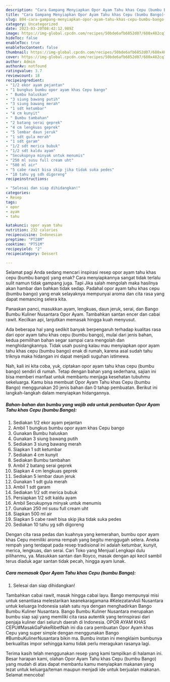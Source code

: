 ```yaml
---
description: "Cara Gampang Menyiapkan Opor Ayam Tahu khas Cepu (bumbu Bango){ yang Lezat Sekali,  Menu Buat lebaran"
title: "Cara Gampang Menyiapkan Opor Ayam Tahu khas Cepu (bumbu Bango){ yang Lezat Sekali,  Menu Buat lebaran"
slug: 804-cara-gampang-menyiapkan-opor-ayam-tahu-khas-cepu-bumbu-bango-yang-lezat-sekali-menu-buat-lebaran
category: Uncategorized
date: 2023-03-20T08:42:12.989Z
image: https://img-global.cpcdn.com/recipes/50bde6afb6852d07/680x482cq70/opor-ayam-tahu-khas-cepu-bumbu-bango-foto-resep-utama.jpg
hideToc: false
enableToc: true
enableTocContent: false
thumbnail: https://img-global.cpcdn.com/recipes/50bde6afb6852d07/680x482cq70/opor-ayam-tahu-khas-cepu-bumbu-bango-foto-resep-utama.jpg
cover: https://img-global.cpcdn.com/recipes/50bde6afb6852d07/680x482cq70/opor-ayam-tahu-khas-cepu-bumbu-bango-foto-resep-utama.jpg
author: Admin
authorAv: notfound
ratingvalue: 3.7
reviewcount: 18
recipeingredient:
- "1/2 ekor ayam pejantan"
- "1 bungkus bumbu opor ayam khas Cepu bango"
- " Bumbu haluskan"
- "3 siung bawang putih"
- "3 siung bawang merah"
- "1 sdt ketumbar"
- "4 cm kunyit"
- " Bumbu tambahan"
- "2 batang serai geprek"
- "4 cm lengkuas geprek"
- "5 lembar daun jeruk"
- "1 sdt gula merah"
- "1 sdt garam"
- "1/2 sdt merica bubuk"
- "1/2 sdt kaldu ayam"
- "Secukupnya minyak untuk menumis"
- "250 ml susu full cream uht"
- "500 ml air"
- "5 cabe rawit bisa skip jika tidak suka pedes"
- "10 tahu yg sdh digoreng"
recipeinstructions:

- "Selesai dan siap dihidangkan!"
categories:
- Resep
tags:
- opor
- ayam
- tahu

katakunci: opor ayam tahu 
nutrition: 232 calories
recipecuisine: Indonesian
preptime: "PT28M"
cooktime: "PT51M"
recipeyield: "2"
recipecategory: Dessert

---
```



Selamat pagi Anda sedang mencari inspirasi resep opor ayam tahu khas cepu (bumbu bango) yang enak? Cara menyiapkannya sangat tidak terlalu sulit namun tidak gampang juga. Tapi Jika salah mengolah maka hasilnya akan hambar dan bahkan tidak sedap. Padahal opor ayam tahu khas cepu (bumbu bango) yang enak selayaknya mempunyai aroma dan cita rasa yang dapat memancing selera kita.


Panaskan panci, masukkan ayam, lengkuas, daun jeruk, serai, dan Bango Bumbu Kuliner Nusantara Opor Ayam. Tambahkan santan encer dan cabai rawit. Kecilkan api, lanjutkan memasak hingga kuah menyusut.

Ada beberapa hal yang sedikit banyak berpengaruh terhadap kualitas rasa dari opor ayam tahu khas cepu (bumbu bango), mulai dari jenis bahan, kedua pemilihan bahan segar sampai cara mengolah dan menghidangkannya. Tidak usah pusing kalau mau menyiapkan opor ayam tahu khas cepu (bumbu bango) enak di rumah, karena asal sudah tahu triknya maka hidangan ini dapat menjadi suguhan istimewa.


Nah, kali ini kita coba, yuk, ciptakan opor ayam tahu khas cepu (bumbu bango) sendiri di rumah. Tetap dengan bahan yang sederhana, sajian ini bisa memberi manfaat untuk membantu menjaga kesehatan tubuhmu sekeluarga. Kamu bisa membuat Opor Ayam Tahu khas Cepu (bumbu Bango) menggunakan 20 jenis bahan dan 0 tahap pembuatan. Berikut ini langkah-langkah dalam menyiapkan hidangannya.

<!--inarticleads1-->

##### Bahan-bahan dan bumbu yang wajib ada untuk pembuatan Opor Ayam Tahu khas Cepu (bumbu Bango):

1. Sediakan 1/2 ekor ayam pejantan
1. Ambil 1 bungkus bumbu opor ayam khas Cepu bango
1. Gunakan  Bumbu haluskan
1. Gunakan 3 siung bawang putih
1. Sediakan 3 siung bawang merah
1. Siapkan 1 sdt ketumbar
1. Sediakan 4 cm kunyit
1. Sediakan  Bumbu tambahan
1. Ambil 2 batang serai geprek
1. Siapkan 4 cm lengkuas geprek
1. Sediakan 5 lembar daun jeruk
1. Gunakan 1 sdt gula merah
1. Ambil 1 sdt garam
1. Sediakan 1/2 sdt merica bubuk
1. Persiapkan 1/2 sdt kaldu ayam
1. Ambil Secukupnya minyak untuk menumis
1. Gunakan 250 ml susu full cream uht
1. Siapkan 500 ml air
1. Siapkan 5 cabe rawit bisa skip jika tidak suka pedes
1. Sediakan 10 tahu yg sdh digoreng


Dengan cita rasa pedas dan kuahnya yang kemerahan, bumbu opor ayam khas Cepu memiliki aroma rempah yang begitu menggugah selera. Aneka rempah yang terdapat pada resep tradisional ini adalah ketumbar, kunyit, merica, lengkuas, dan serai. Cari Toko yang Menjual Lengkapi dulu pilihanmu, ya. Masukkan santan dan Royco, masak dengan api kecil sambil terus diaduk agar santan tidak pecah, hingga ayam lunak. 

<!--inarticleads2-->

##### Cara memasak Opor Ayam Tahu khas Cepu (bumbu Bango):


1. Selesai dan siap dihidangkan!

Tambahkan cabai rawit, masak hingga cabai layu. Bango mempunyai misi untuk senantiasa melestarikan keanekaragamana #KelezatanAsli Nusantara untuk keluarga Indonesia salah satu nya dengan menghadirkan Bango Bumbu Kuliner Nusantara. Bango Bumbu Kuliner Nusantara merupakan bumbu siap saji yang memiliki cita rasa autentik yang terinspirasi dari penjaja kuliner dari seluruh daerah di Indonesia. OPOR AYAM KHAS CEPU#MasakGaPakeRibetNah ini dia cara pembuatan Opor Ayam khas Cepu yang super simple dengan menggunakan Bango #BumbuKulinerNusantara bikin ma. Bumbu instan ini mengklaim bumbunya berkualitas impor sehingga kamu tidak perlu meragukan rasanya lagi. 

Terima kasih telah menggunakan resep yang kami tampilkan di halaman ini. Besar harapan kami, olahan Opor Ayam Tahu khas Cepu (bumbu Bango) yang mudah di atas dapat membantu kamu menyiapkan makanan yang lezat untuk keluarga/teman maupun menjadi ide untuk berjualan makanan. Selamat mencoba!
